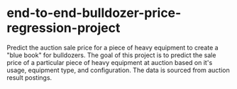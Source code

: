 # end-to-end-bulldozer-price-regression-project
Predict the auction sale price for a piece of heavy equipment to create a "blue book" for bulldozers. The goal of this project is to predict the sale price of a particular piece of heavy equipment at auction based on it's usage, equipment type, and configuration. The data is sourced from auction result postings.
